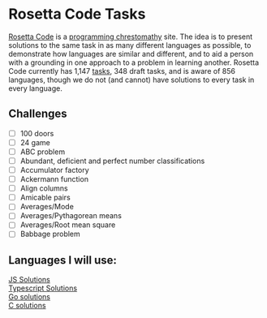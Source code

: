 # Rosetta Code Tasks
[Rosetta Code](https://rosettacode.org/wiki/Rosetta_Code) is a [programming chrestomathy](https://en.wikipedia.org/wiki/Chrestomathy) site. The idea is to present solutions to the same task in as many different languages as possible, to demonstrate how languages are similar and different, and to aid a person with a grounding in one approach to a problem in learning another. Rosetta Code currently has 1,147 [tasks](https://rosettacode.org/wiki/Category:Solutions_by_Programming_Task), 348 draft tasks, and is aware of 856 languages, though we do not (and cannot) have solutions to every task in every language.

## Challenges
- [ ] 100 doors
- [ ] 24 game
- [ ] ABC problem
- [ ] Abundant, deficient and perfect number classifications
- [ ] Accumulator factory
- [ ] Ackermann function
- [ ] Align columns
- [ ] Amicable pairs
- [ ] Averages/Mode
- [ ] Averages/Pythagorean means
- [ ] Averages/Root mean square
- [ ] Babbage problem

## Languages I will use:
[JS Solutions](https://github.com/myalcinkayadev/rosetta-code-tasks-in-js)
<br>
[Typescript Solutions](https://github.com/myalcinkayadev/rosetta-code-tasks-in-ts)
<br>
[Go solutions](https://github.com/myalcinkayadev/rosetta-code-tasks-in-go)
<br>
[C solutions](https://github.com/myalcinkayadev/rosetta-code-tasks-in-c)
